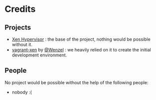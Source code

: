 # Credits

## Projects

- [Xen Hypervisor](https://xenproject.org/projects/hypervisor/) : the base of the project, nothing would be possible without it.
- [vagrant-xen](https://github.com/Wenzel/vagrant-xen/) by [@Wenzel](https://github.com/Wenzel) : we heavily relied on it to create the initial development environment.

## People

No project would be possible without the help of the following people:

- nobody :(
